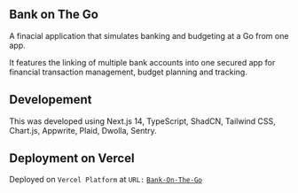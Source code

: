 ## Bank on The Go

A finacial application that simulates banking and budgeting at a Go from one app.

It features the linking of multiple bank accounts into one secured app for financial transaction management, budget planning and tracking.

## Developement

This was developed using Next.js 14, TypeScript, ShadCN, Tailwind CSS, Chart.js, Appwrite, Plaid, Dwolla, Sentry.

## Deployment on Vercel

Deployed on `Vercel Platform` at `URL:` [`Bank-On-The-Go`](https://bank-on-the-go.vercel.app)
